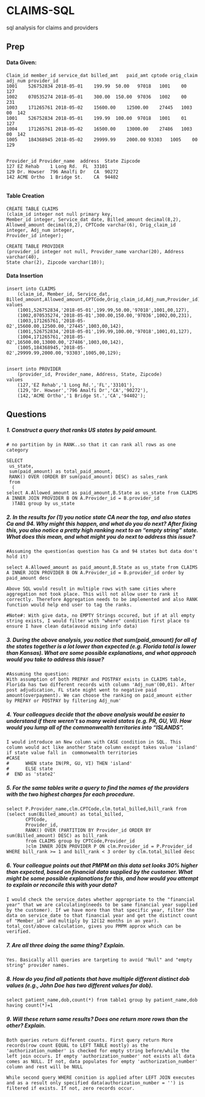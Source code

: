 # CLAIMS-SQL

sql analysis for claims and providers

## Prep

#### Data Given:

````
Claim_id member_id service_dat billed_amt	paid_amt cptode orig_claim adj_num provider_id
1001	526752834 2018-05-01	199.99	50.00	97018	1001	00	127
1002	070535274 2018-05-01	300.00	150.00	97036	1002	00	231
1003	171265761 2018-05-02	15600.00	12500.00	27445	1003	00	142
1001	526752834 2018-05-01	199.99	100.00	97018	1001	01	127
1004	171265761 2018-05-02	16500.00	13000.00	27486	1003	00	142
1005	184368945 2018-05-02	29999.99	2000.00	93303	1005	00	129


Provider_id Provider_name  address	State Zipcode
127	EZ Rehab	1 Long Rd.	FL	33101
129	Dr. Howser	796 Amalfi Dr	CA	90272
142	ACME Ortho	1 Bridge St.	CA	94402


````

#### Table Creation

````
CREATE TABLE CLAIMS
(claim_id integer not null primary key,
Member_id integer, Service_dat date, Billed_amount decimal(8,2), Allowed_amount decimal(8,2), CPTCode varchar(6), Orig_claim_id integer, Adj_num integer,
Provider_id integer);

CREATE TABLE PROVIDER
(provider_id integer not null, Provider_name varchar(20), Address varchar(40),
State char(2), Zipcode varchar(10));

````

#### Data Insertion

````
insert into CLAIMS
	(claim_id, Member_id, Service_dat, Billed_amount,Allowed_amount,CPTCode,Orig_claim_id,Adj_num,Provider_id)
values
	(1001,526752834,'2018-05-01',199.99,50.00,'97018',1001,00,127),
    (1002,070535274,'2018-05-01',300.00,150.00,'97036',1002,00,231),
    (1003,171265761,'2018-05-02',15600.00,12500.00,'27445',1003,00,142),
    (1001,526752834,'2018-05-01',199.99,100.00,'97018',1001,01,127),
    (1004,171265761,'2018-05-02',16500.00,13000.00,'27486',1003,00,142),
    (1005,184368945,'2018-05-02',29999.99,2000.00,'93303',1005,00,129);
    
    
insert into PROVIDER
	(provider_id, Provider_name, Address, State, Zipcode)
values
	(127,'EZ Rehab','1 Long Rd.','FL','33101'),
    (129,'Dr. Howser','796 Amalfi Dr','CA','90272'),
    (142,'ACME Ortho','1 Bridge St.','CA','94402');

````

## Questions

##### 1.  Construct a query that ranks US states by paid amount.

```jql
# no partition by in RANK..so that it can rank all rows as one category

SELECT 
 us_state,
 sum(paid_amount) as total_paid_amount,
 RANK() OVER (ORDER BY sum(paid_amount) DESC) as sales_rank 
 from 
  (
select A.Allowed_amount as paid_amount,B.State as us_state from CLAIMS A INNER JOIN PROVIDER B ON A.Provider_id = B.provider_id
  )TAB1 group by us_state
```

##### 2.  In the results for (1) you notice state CA near the top, and also states Ca and 94. Why might this happen, and what do you do next? After fixing this, you also notice a pretty high ranking next to an “empty string” state. What does this mean, and what might you do next to address this issue?

````
#Assuming the question(as question has Ca and 94 states but data don't hold it) 

select A.Allowed_amount as paid_amount,B.State as us_state from CLAIMS A INNER JOIN PROVIDER B ON A.Provider_id = B.provider_id order by paid_amount desc

Above SQL would result in multiple rows with same cities where aggregation not took place. This will not allow user to rank it correctly. Therefore Aggregation needs to be implemented and also RANK function would help end user to tag the ranks. 

#Note#: With give data, no EMPTY Strings occured, but if at all empty string exists, I would filter with "where" condition first place to ensure I have clean data(avoid mising info data)
````

##### 3.  During the above analysis, you notice that sum(paid_amount) for all of the states together is a lot lower than expected (e.g. Florida total is lower than Kansas). What are some possible explanations, and what approach would you take to address this issue?

````
#Assuming the question: 
With assumption of both PREPAY and POSTPAY exists in CLAIMS table, Florida has two different records with column 'Adj_num'(00,01). After post adjudication, FL state might went to negative paid amount(overpayment). We can choose the ranking on paid_amount either by PREPAY or POSTPAY by filtering Adj_num'
````

##### 4.  Your colleagues decide that the above analysis would be easier to understand if there weren’t so many weird states (e.g. PR, GU, VI). How would you lump all of the commonwealth territories into “ISLANDS”.

````
I would introduce an New column with CASE condition in SQL. This column would act like another State column except takes value 'island' if state value fall in  commonwealth territories
#CASE 
#      WHEN state IN(PR, GU, VI) THEN 'island'
#      ELSE state
#  END as 'state2'
````

##### 5.  For the same tables write a query to find the names of the providers with the two highest charges for each procedure.

```jql
select P.Provider_name,clm.CPTCode,clm.total_billed,bill_rank from 
(select sum(Billed_amount) as total_billed,
       CPTCode,
       Provider_id,
       RANK() OVER (PARTITION BY Provider_id ORDER BY sum(Billed_amount) DESC) as bill_rank       
       from CLAIMS group by CPTCode,Provider_id
       )clm INNER JOIN PROVIDER P ON clm.Provider_id = P.Provider_id WHERE bill_rank >= 1 and bill_rank < 3 order by clm.total_billed desc
```

##### 6.  Your colleague points out that PMPM on this data set looks 30% higher than expected, based on financial data supplied by the customer. What might be some possible explanations for this, and how would you attempt to explain or reconcile this with your data?

````
I would check the service_dates whether appropriate to the "financial year" that we are calculating(needs to be same financial year supplied by the customer). If we have more than that specific year, filter the data on service_date to that financial year and get the distinct count of "Member_id" and multiply by 12(12 months in an year). total_cost/above calculation, gives you PMPM approx which can be verified.
````

##### 7.  Are all three doing the same thing? Explain.


````
Yes. Basically alll queries are targeting to avoid "Null" and "empty string" provider names.
````

##### 8.  How do you find all patients that have multiple different distinct dob values (e.g., John Doe has two different values for dob).

````
select patient_name,dob,count(*) from table1 group by patient_name,dob having count(*)=1
````
##### 9.  Will these return same results? Does one return more rows than the other? Explain.


````
Both queries return different counts. First query return More records(row count EQUAL to LEFT TABLE mostly) as the 'authorization_number' is checked for empty string before/while the left join occurs. If empty 'authorization_number' not exists all data comes as NULL. If not, data populates for empty 'authorization_number' column and rest will be NULL

While second query WHERE conition is applied after LEFT JOIN executes and as a result only specified data(authorization_number = '') is filtered if exists. If not, zero records occur.
````